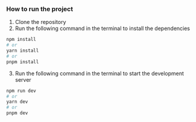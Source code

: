 ### How to run the project
1. Clone the repository
2. Run the following command in the terminal to install the dependencies
```bash
npm install
# or
yarn install
# or
pnpm install
```
3. Run the following command in the terminal to start the development server
```bash
npm run dev
# or
yarn dev
# or
pnpm dev
```
